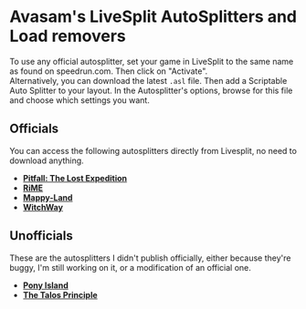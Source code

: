 # Avasam's LiveSplit AutoSplitters and Load removers

To use any official autosplitter, set your game in LiveSplit to the same name as found on speedrun.com. Then click on "Activate".  
Alternatively, you can download the latest `.asl` file. Then add a Scriptable Auto Splitter to your layout. In the Autosplitter's options, browse for this file and choose which settings you want.  

## Officials

You can access the following autosplitters directly from Livesplit, no need to download anything.  

- **[Pitfall: The Lost Expedition](https://github.com/Avasam/Avasam.AutoSplitters/tree/main/Pitfall%20The%20Lost%20Expedition)**  
- **[RiME](https://github.com/Avasam/Avasam.Autosplitters/tree/main/RiME)**  
- **[Mappy-Land](https://github.com/Avasam/Avasam.Autosplitters/tree/main/Mappy-Land)**  
- **[WitchWay](https://github.com/Avasam/Avasam.Autosplitters/tree/main/WitchWay)**  

## Unofficials

These are the autosplitters I didn't publish officially, either because they're buggy, I'm still working on it, or a modification of an official one.  

- **[Pony Island](https://github.com/Avasam/Avasam.Autosplitters/tree/main/Pony%20Island)**  
- **[The Talos Principle](https://github.com/Avasam/Autosplitters)**  
